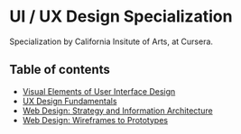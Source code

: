 # UI / UX Design Specialization

Specialization by California Insitute of Arts, at Cursera.

## Table of contents

* [Visual Elements of User Interface Design](visual_elements_of_user_interface_design.md)
* [UX Design Fundamentals](ux_design_fundamentals.md)
* [Web Design: Strategy and Information Architecture](web_design_strategy_and_information_architecture.md)
* [Web Design: Wireframes to Prototypes](web_design_wireframes_to_prototypes.md)
